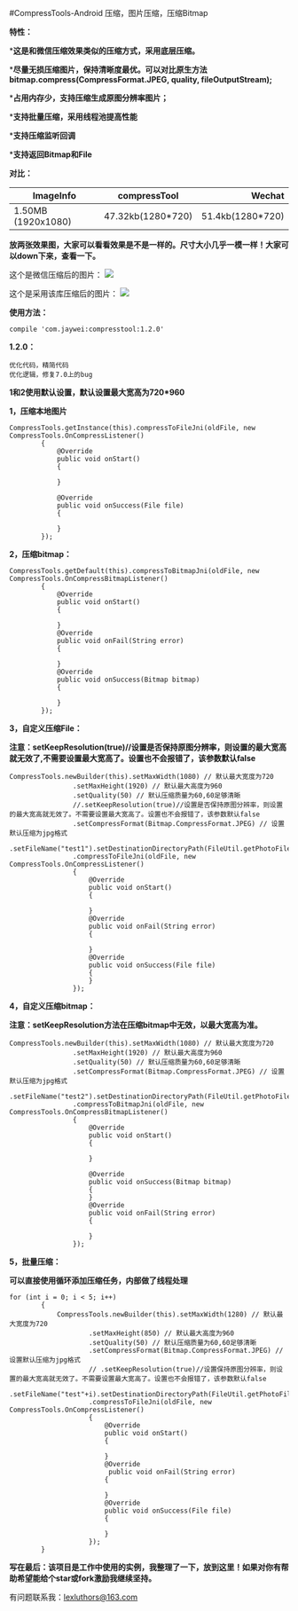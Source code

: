 #CompressTools-Android 压缩，图片压缩，压缩Bitmap


**特性：**

***这是和微信压缩效果类似的压缩方式，采用底层压缩。**

***尽量无损压缩图片，保持清晰度最优。可以对比原生方法bitmap.compress(CompressFormat.JPEG, quality, fileOutputStream);**

***占用内存少，支持压缩生成原图分辨率图片；**

***支持批量压缩，采用线程池提高性能**

***支持压缩监听回调**

***支持返回Bitmap和File**

**对比：**

| ImageInfo     | compressTool  | Wechat|
| ------------- |:-------------:| -----:|
| 1.50MB (1920x1080)| 47.32kb(1280*720) | 51.4kb(1280*720) |


**放两张效果图，大家可以看看效果是不是一样的。尺寸大小几乎一模一样！大家可以down下来，查看一下。**

这个是微信压缩后的图片：
![](https://github.com/lexluthors/CompressTools-Android/blob/master/app/src/main/assets/weixin_compress.jpg)


这个是采用该库压缩后的图片：
![](https://github.com/lexluthors/CompressTools-Android/blob/master/app/src/main/assets/android_compressTool.jpeg)



**使用方法：**

    compile 'com.jaywei:compresstool:1.2.0'

**1.2.0：**

    优化代码，精简代码
    优化逻辑，修复7.0上的bug


**1和2使用默认设置，默认设置最大宽高为720*960**

**1，压缩本地图片**

    CompressTools.getInstance(this).compressToFileJni(oldFile, new CompressTools.OnCompressListener()
    		{
    			@Override
    			public void onStart()
    			{

    			}

    			@Override
    			public void onSuccess(File file)
    			{

    			}
    		});

**2，压缩bitmap：**

    CompressTools.getDefault(this).compressToBitmapJni(oldFile, new CompressTools.OnCompressBitmapListener()
    		{
    			@Override
    			public void onStart()
    			{

    			}
                @Override
			    public void onFail(String error)
			    {

				}
    			@Override
    			public void onSuccess(Bitmap bitmap)
    			{

    			}
    		});

**3，自定义压缩File：**

   **注意：setKeepResolution(true)//设置是否保持原图分辨率，则设置的最大宽高就无效了,不需要设置最大宽高了。设置也不会报错了，该参数默认false**

    CompressTools.newBuilder(this).setMaxWidth(1080) // 默认最大宽度为720
    				.setMaxHeight(1920) // 默认最大高度为960
    				.setQuality(50) // 默认压缩质量为60,60足够清晰
    				//.setKeepResolution(true)//设置是否保持原图分辨率，则设置的最大宽高就无效了。不需要设置最大宽高了。设置也不会报错了，该参数默认false
    				.setCompressFormat(Bitmap.CompressFormat.JPEG) // 设置默认压缩为jpg格式
    				.setFileName("test1").setDestinationDirectoryPath(FileUtil.getPhotoFileDir().getAbsolutePath()).build()
    				.compressToFileJni(oldFile, new CompressTools.OnCompressListener()
    				{
    					@Override
    					public void onStart()
    					{

    					}
                        @Override
					    public void onFail(String error)
					    {

					    }
    					@Override
    					public void onSuccess(File file)
    					{
    					}
    				});

**4，自定义压缩bitmap：**

   **注意：setKeepResolution方法在压缩bitmap中无效，以最大宽高为准。**

    CompressTools.newBuilder(this).setMaxWidth(1080) // 默认最大宽度为720
    				.setMaxHeight(1920) // 默认最大高度为960
    				.setQuality(50) // 默认压缩质量为60,60足够清晰
    				.setCompressFormat(Bitmap.CompressFormat.JPEG) // 设置默认压缩为jpg格式
    				.setFileName("test2").setDestinationDirectoryPath(FileUtil.getPhotoFileDir().getAbsolutePath()).build()
    				.compressToBitmapJni(oldFile, new CompressTools.OnCompressBitmapListener()
    				{
    					@Override
    					public void onStart()
    					{

    					}

    					@Override
    					public void onSuccess(Bitmap bitmap)
    					{
    					}
    					@Override
                        public void onFail(String error)
                        {

                        }
    				});

**5，批量压缩：**

   **可以直接使用循环添加压缩任务，内部做了线程处理**

    for (int i = 0; i < 5; i++)
    		{
    			CompressTools.newBuilder(this).setMaxWidth(1280) // 默认最大宽度为720
    					.setMaxHeight(850) // 默认最大高度为960
    					.setQuality(50) // 默认压缩质量为60,60足够清晰
    					.setCompressFormat(Bitmap.CompressFormat.JPEG) // 设置默认压缩为jpg格式
    					// .setKeepResolution(true)//设置保持原图分辨率，则设置的最大宽高就无效了。不需要设置最大宽高了。设置也不会报错了，该参数默认false
    					.setFileName("test"+i).setDestinationDirectoryPath(FileUtil.getPhotoFileDir().getAbsolutePath()).build()
    					.compressToFileJni(oldFile, new CompressTools.OnCompressListener()
    					{
    						@Override
    						public void onStart()
    						{

    						}
                            @Override
			                 public void onFail(String error)
			                {

				            }
    						@Override
    						public void onSuccess(File file)
    						{

    						}
    					});
    		}



**写在最后：该项目是工作中使用的实例，我整理了一下，放到这里！如果对你有帮助希望能给个star或fork激励我继续坚持。**

有问题联系我：lexluthors@163.com








